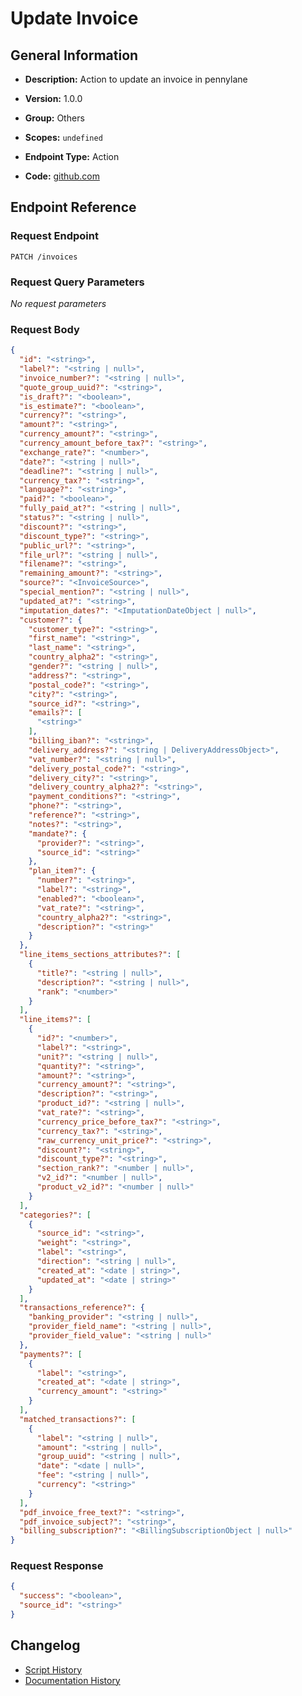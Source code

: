 # Update Invoice

## General Information

- **Description:** Action to update an invoice in pennylane

- **Version:** 1.0.0
- **Group:** Others
- **Scopes:** `undefined`
- **Endpoint Type:** Action
- **Code:** [github.com](https://github.com/NangoHQ/integration-templates/tree/main/integrations/pennylane/actions/update-invoice.ts)


## Endpoint Reference

### Request Endpoint

`PATCH /invoices`

### Request Query Parameters

_No request parameters_

### Request Body

```json
{
  "id": "<string>",
  "label?": "<string | null>",
  "invoice_number?": "<string | null>",
  "quote_group_uuid?": "<string>",
  "is_draft?": "<boolean>",
  "is_estimate?": "<boolean>",
  "currency?": "<string>",
  "amount?": "<string>",
  "currency_amount?": "<string>",
  "currency_amount_before_tax?": "<string>",
  "exchange_rate?": "<number>",
  "date?": "<string | null>",
  "deadline?": "<string | null>",
  "currency_tax?": "<string>",
  "language?": "<string>",
  "paid?": "<boolean>",
  "fully_paid_at?": "<string | null>",
  "status?": "<string | null>",
  "discount?": "<string>",
  "discount_type?": "<string>",
  "public_url?": "<string>",
  "file_url?": "<string | null>",
  "filename?": "<string>",
  "remaining_amount?": "<string>",
  "source?": "<InvoiceSource>",
  "special_mention?": "<string | null>",
  "updated_at?": "<string>",
  "imputation_dates?": "<ImputationDateObject | null>",
  "customer?": {
    "customer_type?": "<string>",
    "first_name": "<string>",
    "last_name": "<string>",
    "country_alpha2": "<string>",
    "gender?": "<string | null>",
    "address?": "<string>",
    "postal_code?": "<string>",
    "city?": "<string>",
    "source_id?": "<string>",
    "emails?": [
      "<string>"
    ],
    "billing_iban?": "<string>",
    "delivery_address?": "<string | DeliveryAddressObject>",
    "vat_number?": "<string | null>",
    "delivery_postal_code?": "<string>",
    "delivery_city?": "<string>",
    "delivery_country_alpha2?": "<string>",
    "payment_conditions?": "<string>",
    "phone?": "<string>",
    "reference?": "<string>",
    "notes?": "<string>",
    "mandate?": {
      "provider?": "<string>",
      "source_id": "<string>"
    },
    "plan_item?": {
      "number?": "<string>",
      "label?": "<string>",
      "enabled?": "<boolean>",
      "vat_rate?": "<string>",
      "country_alpha2?": "<string>",
      "description?": "<string>"
    }
  },
  "line_items_sections_attributes?": [
    {
      "title?": "<string | null>",
      "description?": "<string | null>",
      "rank": "<number>"
    }
  ],
  "line_items?": [
    {
      "id?": "<number>",
      "label?": "<string>",
      "unit?": "<string | null>",
      "quantity?": "<string>",
      "amount?": "<string>",
      "currency_amount?": "<string>",
      "description?": "<string>",
      "product_id?": "<string | null>",
      "vat_rate?": "<string>",
      "currency_price_before_tax?": "<string>",
      "currency_tax?": "<string>",
      "raw_currency_unit_price?": "<string>",
      "discount?": "<string>",
      "discount_type?": "<string>",
      "section_rank?": "<number | null>",
      "v2_id?": "<number | null>",
      "product_v2_id?": "<number | null>"
    }
  ],
  "categories?": [
    {
      "source_id": "<string>",
      "weight": "<string>",
      "label": "<string>",
      "direction": "<string | null>",
      "created_at": "<date | string>",
      "updated_at": "<date | string>"
    }
  ],
  "transactions_reference?": {
    "banking_provider": "<string | null>",
    "provider_field_name": "<string | null>",
    "provider_field_value": "<string | null>"
  },
  "payments?": [
    {
      "label": "<string>",
      "created_at": "<date | string>",
      "currency_amount": "<string>"
    }
  ],
  "matched_transactions?": [
    {
      "label": "<string | null>",
      "amount": "<string | null>",
      "group_uuid": "<string | null>",
      "date": "<date | null>",
      "fee": "<string | null>",
      "currency": "<string>"
    }
  ],
  "pdf_invoice_free_text?": "<string>",
  "pdf_invoice_subject?": "<string>",
  "billing_subscription?": "<BillingSubscriptionObject | null>"
}
```

### Request Response

```json
{
  "success": "<boolean>",
  "source_id": "<string>"
}
```

## Changelog

- [Script History](https://github.com/NangoHQ/integration-templates/commits/main/integrations/pennylane/actions/update-invoice.ts)
- [Documentation History](https://github.com/NangoHQ/integration-templates/commits/main/integrations/pennylane/actions/update-invoice.md)

<!-- END  GENERATED CONTENT -->

